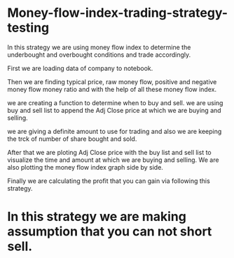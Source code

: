 # Money-flow-index-trading-strategy-testing

In this strategy we are using money flow index to determine the underbought and overbought conditions and trade accordingly.

First we are loading data of company to notebook. 

Then we are finding typical price, raw money flow, positive and negative money flow money ratio and with the help of all these money flow index.

we are creating a function to determine when to buy and sell. we are using buy and sell list to append the Adj Close price at which we are buying and selling.

we are giving a definite amount to use for trading and also we are keeping the trck of number of share bought and sold.

After that we are  ploting Adj Close price with the buy list and sell list to visualize the time and amount at which we are buying and selling. We are also plotting the money flow index graph side by side.

Finally we are calculating the profit that you can gain via following this strategy.

# In this strategy we are making assumption that you can not short sell.
